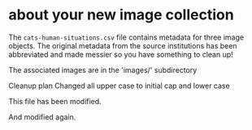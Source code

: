 # about your new image collection

The `cats-human-situations.csv` file contains metadata for three image objects.
The original metadata from the source institutions has been abbreviated and made
messier so you have something to clean up!

The associated images are in the 'images/' subdirectory

Cleanup plan
Changed all upper case to initial cap and lower case

This file has been modified.

And modified again.